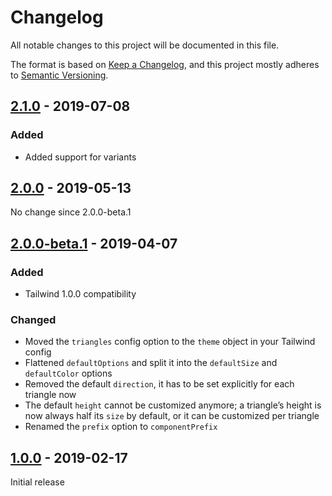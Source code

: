 # Changelog

All notable changes to this project will be documented in this file.

The format is based on [Keep a Changelog](https://keepachangelog.com/en/1.0.0/),
and this project mostly adheres to [Semantic Versioning](https://semver.org/spec/v2.0.0.html).

## [2.1.0] - 2019-07-08

### Added
- Added support for variants

## [2.0.0] - 2019-05-13

No change since 2.0.0-beta.1

## [2.0.0-beta.1] - 2019-04-07

### Added
- Tailwind 1.0.0 compatibility

### Changed
- Moved the `triangles` config option to the `theme` object in your Tailwind config
- Flattened `defaultOptions` and split it into the `defaultSize` and `defaultColor` options
- Removed the default `direction`, it has to be set explicitly for each triangle now
- The default `height` cannot be customized anymore; a triangle’s height is now always half its `size` by default, or it can be customized per triangle
- Renamed the `prefix` option to `componentPrefix`

## [1.0.0] - 2019-02-17

Initial release

[Unreleased]: https://github.com/benface/tailwindcss-triangles/compare/v2.1.0...HEAD
[2.1.0]: https://github.com/benface/tailwindcss-triangles/compare/v2.0.0...v2.1.0
[2.0.0]: https://github.com/benface/tailwindcss-triangles/compare/v2.0.0-beta.1...v2.0.0
[2.0.0-beta.1]: https://github.com/benface/tailwindcss-triangles/compare/v1.0.0...v2.0.0-beta.1
[1.0.0]: https://github.com/benface/tailwindcss-triangles/releases/tag/v1.0.0

